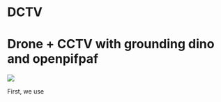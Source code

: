 # DCTV
<h1> Drone + CCTV with grounding dino and openpifpaf </h1> <img src="https://img.shields.io/badge/Python-3776AB?style=flat&logo=TypeScript&logoColor=white"/>

First, we use  
